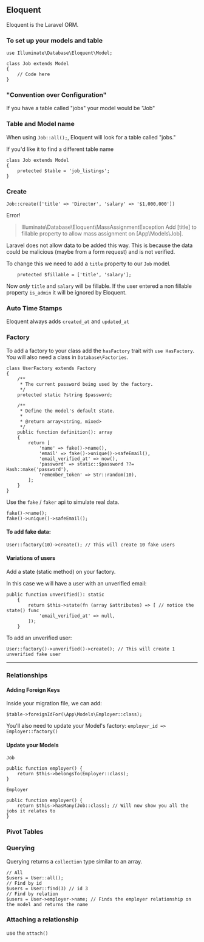 ## Eloquent 
Eloquent is the Laravel ORM.

### To set up your models and table

```injectablephp
use Illuminate\Database\Eloquent\Model;

class Job extends Model
{
    // Code here
}
```

### "Convention over Configuration"

If you have a table called "jobs" your model would be "Job"

### Table and Model name
When using `Job::all();`, Eloquent will look for a table called "jobs."

If you'd like it to find a different table name 
```injectablephp
class Job extends Model
{
    protected $table = 'job_listings';
}
```

### Create
```injectablephp
Job::create(['title' => 'Director', 'salary' => '$1,000,000'])
```
Error!
>   Illuminate\Database\Eloquent\MassAssignmentException  Add [title] to fillable property to allow mass assignment on [App\Models\Job].

Laravel does not allow data to be added this way. This is because the data
could be malicious (maybe from a form request) and is not verified.

To change this we need to add a `title` property to our `Job` model. 
```injectablephp
    protected $fillable = ['title', 'salary'];
```
Now _only_ `title` and `salary` will be fillable. 
If the user entered a non fillable property `is_admin` it will be ignored by Eloquent.

### Auto Time Stamps
Eloquent always adds `created_at` and `updated_at`

### Factory

To add a factory to your class add the `hasFactory` trait with `use HasFactory`.
You will also need a class in `Database\Factories`.

```injectablephp
class UserFactory extends Factory
{
    /**
     * The current password being used by the factory.
     */
    protected static ?string $password;

    /**
     * Define the model's default state.
     *
     * @return array<string, mixed>
     */
    public function definition(): array
    {
        return [
            'name' => fake()->name(),
            'email' => fake()->unique()->safeEmail(),
            'email_verified_at' => now(),
            'password' => static::$password ??= Hash::make('password'),
            'remember_token' => Str::random(10),
        ];
    }
}
```

Use the `fake` / `faker` api to simulate real data.
```injectablephp
fake()->name();
fake()->unique()->safeEmail();
```

#### To add fake data:
```injectablephp
User::factory(10)->create(); // This will create 10 fake users
```

#### Variations of users
Add a state (static method) on your factory.

In this case we will have a user with an unverified email:
```injectablephp
public function unverified(): static
    {
        return $this->state(fn (array $attributes) => [ // notice the state() func
            'email_verified_at' => null,
        ]);
    }
```

To add an unverified user:
```injectablephp
User::factory()->unverified()->create(); // This will create 1 unverified fake user
```

---
### Relationships
#### Adding Foreign Keys

Inside your migration file, we can add: 
```injectablephp
$table->foreignIdFor(\App\Models\Employer::class);
```
You'll also need to update your Model's factory:
``employer_id => Employer::factory()``

#### Update your Models

`Job`
```injectablephp
public function employer() {
    return $this->belongsTo(Employer::class);
}
```

`Employer`
```injectablephp
public function employer() {
    return $this->hasMany(Job::class); // Will now show you all the jobs it relates to
}
```

### Pivot Tables


### Querying

Querying returns a `collection` type similar to an array.
```injectablephp
// All
$users = User::all();
// Find by id
$users = User::find(3) // id 3
// Find by relation
$users = User->employer->name; // Finds the employer relationship on the model and returns the name
```

### Attaching a relationship
use the `attach()`